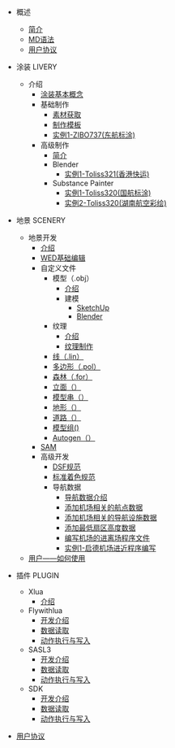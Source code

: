 - 概述
  - [简介](/README.md)
  - [MD语法](cn/)
  - [用户协议](cn/terms_of_service.md)
  
- 涂装 LIVERY
  - 介绍
    - [涂装基本概念](cn/livery/livery_1.md)
    - 基础制作
      - [素材获取](cn/livery/livery_2.md)
      - [制作模板](cn/livery/livery_3.md)
      - [实例1-ZIBO737(东航标涂)](cn/livery/livery_4.md)
    - 高级制作
      - [简介](cn/livery/livery_5.md)
      - Blender
        - [实例1-Toliss321(香港快运)](cn/livery/livery_6.md)
      - Substance Painter
        - [实例1-Toliss320(国航标涂)](cn/livery/livery_7.md)
        - [实例2-Toliss320(湖南航空彩绘)](cn/livery/livery_8.md)
- 地景 SCENERY
  - 地景开发
    - [介绍](cn/scenery)
    - [WED基础编辑](cn/scenery)
    - 自定义文件
      - 模型（.obj）
        - [介绍](cn/scenery)
        - 建模
          - [SketchUp](cn/scenery)
          - [Blender](cn/scenery)
      - 纹理
        - [介绍](cn/scenery)
        - [纹理制作](cn/scenery)
      - [线（.lin）](cn/scenery)
      - [多边形（.pol）](cn/scenery)
      - [森林（.for）](cn/scenery)
      - [立面（）](cn/scenery)
      - [模型串（）](cn/scenery)
      - [地形（）](cn/scenery)
      - [道路（）](cn/scenery)
      - [模型组()](cn/scenery)
      - [Autogen（）](cn/scenery)
    - [SAM](cn/scenery)
    - 高级开发
      - [DSF规范](cn/scenery)
      - [标准着色规范](cn/scenery)
      - 导航数据
        - [导航数据介绍](cn/Navigation_data/Navigation_data_1.md)
        - [添加机场相关的航点数据](cn/Navigation_data/Navigation_data_2.md)
        - [添加机场相关的导航设施数据](cn/Navigation_data/Navigation_data_3.md)
        - [添加最低扇区高度数据](cn/Navigation_data/Navigation_data_4.md)
        - [编写机场的进离场程序文件](cn/Navigation_data/Navigation_data_5.md)
        - [实例1-启德机场进近程序编写](cn/Navigation_data/Navigation_data_6.md)
  - [用户——如何使用](cn/scenery)
  
- 插件 PLUGIN
  - Xlua
    - [介绍](cn/xlua)
  - Flywithlua
    - [开发介绍](cn/flywithlua)
    - [数据读取](cn/flywithlua)
    - [动作执行与写入](flywithlua.md)
  - SASL3
    - [开发介绍](cn/sasl3)
    - [数据读取](cn/sasl3)
    - [动作执行与写入](cn/sasl3)
  - SDK
    - [开发介绍](cn/sdk/1.md)
    - [数据读取](cn/sdk/2.md)
    - [动作执行与写入](cn/sdk/3.md)
- [用户协议](/cn/terms_of_service.md)
